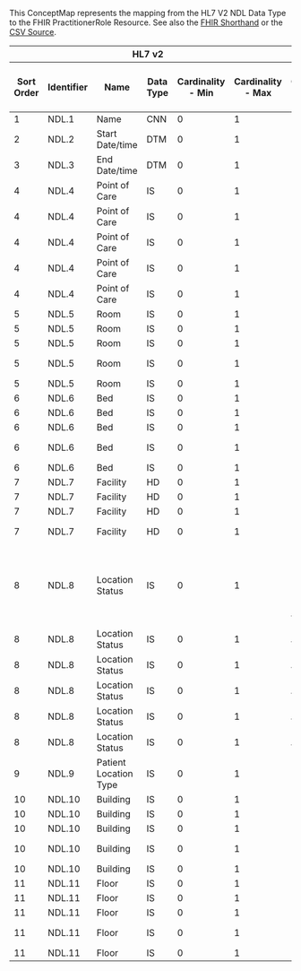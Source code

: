 
This ConceptMap represents the mapping from the HL7 V2 NDL Data Type to the FHIR PractitionerRole Resource. See also the <a href='https://github.com/HL7/v2-to-fhir/blob/master/input/fsh/Datatype NDL to PractitionerRole.fsh'>FHIR Shorthand</a> or the <a href='https://github.com/HL7/v2-to-fhir/blob/master/mappings/datatypes/HL7 Data Type - FHIR R4_ NDL%5BPractitionerRole%5D - Sheet1.csv'>CSV Source</a>.
<table class='grid'><thead>
<tr><th colspan='6'>HL7 v2</th><th colspan='3'>Condition (IF True, args)</th><th colspan='8'>HL7 FHIR</th><th rowspan='2'>Comments</th></tr>
<tr><th title='Rows are listed in sequence of how they appear in the v2 standard. The first column, Sort Order, provides a sort order that can re-create the original v2 standard sequence in case one opts to re-sort/filter the rows.'>Sort Order</th><th title='Contains the formal Data Type Name and Component Sequence according to the base standard using &quot;.&quot; as the delimiter.'>Identifier</th><th title='The formal name of the field in the most current published version.'>Name</th><th title='The data type of the field in the most current published version if not deprecated, otherwise the data type at the time it was deprecated and removed.'>Data Type</th><th title='The V2 min cardinality expressed numerically.'>Cardinality - Min</th><th title='The V2 max cardinality expressed numerically.' style='border-right: 2px'>Cardinality - Max</th><th title='Condition in an easy to read syntax (Computable ANTLR)'>Computable ANTLR</th><th title='Condition in FHIRPath Notation'>Computable FHIRPath</th><th title='Condition expressed in narrative form' style='border-right: 2px'>Narrative</th><th title='An existing FHIR attribute in the target FHIR version.'>FHIR Attribute</th><th title='The FHIR attribute&apos;s data type in the target FHIR version.'>Proposed Extension</th><th title='The proposed FHIR Extension.'>Data Type</th><th title='The FHIR min cardinality expressed numerically.'>Cardinality - Min</th><th title='The FHIR max cardinality expressed numerically.' style='border-right: 2px'>Cardinality - Max</th><th title='The URL to the Data Type Map that is to be used for the attribute in this segment.'>Data Type Mapping</th><th title='The fixed or computed value to assign.'>Vocabulary Mapping<br/>(IS, ID, CE, CEN, CWE)</th><th title='Mapping for terminology tables.'>Assignment</th></tr></thead>
<tbody>
<tr> <td>1</td><td>NDL.1</td><td>Name</td><td>CNN</td><td>0</td><td style='border-right: 2px'>1</td><td></td><td></td><td style='border-right: 2px'></td><td><a href='https://hl7.org/fhir/R4/PractitionerRole-definitions.html#PractitionerRole.practitioner'>PractitionerRole.practitioner</a>(<a href='https://hl7.org/fhir/R4/PractitionerRole-definitions.html#PractitionerRole.Practitioner'>PractitionerRole.Practitioner</a>)</td><td></td><td><a href='https://hl7.org/fhir/R4/references.html'>Reference</a>(<a href='https://hl7.org/fhir/R4/PractitionerRole-definitions.html#PractitionerRole.Practitioner'>PractitionerRole.Practitioner</a>)</td><td>0</td><td>1</td><td><a href='ConceptMap-datatype-cnn-to-practitioner.html'>CNN[Practitioner]</a></td><td></td><td></td><td></td></tr>
<tr> <td>2</td><td>NDL.2</td><td>Start Date/time</td><td>DTM</td><td>0</td><td style='border-right: 2px'>1</td><td></td><td></td><td style='border-right: 2px'></td><td><a href='https://hl7.org/fhir/R4/PractitionerRole-definitions.html#PractitionerRole.period.start'>PractitionerRole.period.start</a></td><td></td><td><a href='https://hl7.org/fhir/R4/datatypes.html#dateTime'>dateTime</a></td><td>0</td><td>1</td><td></td><td></td><td></td><td></td></tr>
<tr> <td>3</td><td>NDL.3</td><td>End Date/time</td><td>DTM</td><td>0</td><td style='border-right: 2px'>1</td><td></td><td></td><td style='border-right: 2px'></td><td><a href='https://hl7.org/fhir/R4/PractitionerRole-definitions.html#PractitionerRole.period.end'>PractitionerRole.period.end</a></td><td></td><td><a href='https://hl7.org/fhir/R4/datatypes.html#dateTime'>dateTime</a></td><td>0</td><td>1</td><td></td><td></td><td></td><td></td></tr>
<tr> <td>4</td><td>NDL.4</td><td>Point of Care</td><td>IS</td><td>0</td><td style='border-right: 2px'>1</td><td></td><td></td><td style='border-right: 2px'></td><td><a href='https://hl7.org/fhir/R4/PractitionerRole-definitions.html#PractitionerRole..identifier'>PractitionerRole..identifier</a></td><td></td><td><a href='https://hl7.org/fhir/R4/datatypes.html#Identifier'>Identifier</a></td><td></td><td></td><td><a href='ConceptMap-datatype-hd-to-identifier.html'>HD[Identifier]</a></td><td></td><td></td><td></td></tr>
<tr> <td>4</td><td>NDL.4</td><td>Point of Care</td><td>IS</td><td>0</td><td style='border-right: 2px'>1</td><td></td><td></td><td style='border-right: 2px'></td><td><a href='https://hl7.org/fhir/R4/PractitionerRole-definitions.html#PractitionerRole..mode'>PractitionerRole..mode</a></td><td></td><td><a href='https://hl7.org/fhir/R4/datatypes.html#code'>code</a></td><td>0</td><td>1</td><td></td><td></td><td>"instance"</td><td></td></tr>
<tr> <td>4</td><td>NDL.4</td><td>Point of Care</td><td>IS</td><td>0</td><td style='border-right: 2px'>1</td><td></td><td></td><td style='border-right: 2px'></td><td><a href='https://hl7.org/fhir/R4/PractitionerRole-definitions.html#PractitionerRole..physicalType.coding.code'>PractitionerRole..physicalType.coding.code</a></td><td></td><td><a href='https://hl7.org/fhir/R4/datatypes.html#code'>code</a></td><td>0</td><td>1</td><td></td><td></td><td>/extension??-poc/</td><td></td></tr>
<tr> <td>4</td><td>NDL.4</td><td>Point of Care</td><td>IS</td><td>0</td><td style='border-right: 2px'>1</td><td></td><td></td><td style='border-right: 2px'></td><td><a href='https://hl7.org/fhir/R4/PractitionerRole-definitions.html#PractitionerRole..physicalType.coding.system'>PractitionerRole..physicalType.coding.system</a></td><td></td><td><a href='https://hl7.org/fhir/R4/datatypes.html#uri'>uri</a></td><td>0</td><td>1</td><td></td><td></td><td>"<a href='http://terminology.hl7.org/CodeSystem/location-physical-type'>http://terminology.hl7.org/CodeSystem/location-physical-type</a>"</td><td></td></tr>
<tr> <td>4</td><td>NDL.4</td><td>Point of Care</td><td>IS</td><td>0</td><td style='border-right: 2px'>1</td><td></td><td></td><td style='border-right: 2px'></td><td><a href='https://hl7.org/fhir/R4/PractitionerRole-definitions.html#PractitionerRole..partOf.reference'>PractitionerRole..partOf.reference</a>(<a href='https://hl7.org/fhir/R4/PractitionerRole-definitions.html#PractitionerRole.Location'>PractitionerRole.Location</a>)</td><td></td><td><a href='https://hl7.org/fhir/R4/datatypes.html#string'>string</a></td><td>0</td><td>1</td><td></td><td></td><td></td><td></td></tr>
<tr> <td>5</td><td>NDL.5</td><td>Room</td><td>IS</td><td>0</td><td style='border-right: 2px'>1</td><td></td><td></td><td style='border-right: 2px'></td><td><a href='https://hl7.org/fhir/R4/PractitionerRole-definitions.html#PractitionerRole..identifier'>PractitionerRole..identifier</a></td><td></td><td><a href='https://hl7.org/fhir/R4/datatypes.html#Identifier'>Identifier</a></td><td></td><td></td><td><a href='ConceptMap-datatype-hd-to-identifier.html'>HD[Identifier]</a></td><td></td><td></td><td></td></tr>
<tr> <td>5</td><td>NDL.5</td><td>Room</td><td>IS</td><td>0</td><td style='border-right: 2px'>1</td><td></td><td></td><td style='border-right: 2px'></td><td><a href='https://hl7.org/fhir/R4/PractitionerRole-definitions.html#PractitionerRole..mode'>PractitionerRole..mode</a></td><td></td><td><a href='https://hl7.org/fhir/R4/datatypes.html#code'>code</a></td><td>0</td><td>1</td><td></td><td></td><td>"instance"</td><td></td></tr>
<tr> <td>5</td><td>NDL.5</td><td>Room</td><td>IS</td><td>0</td><td style='border-right: 2px'>1</td><td></td><td></td><td style='border-right: 2px'></td><td><a href='https://hl7.org/fhir/R4/PractitionerRole-definitions.html#PractitionerRole..physicalType.coding.code'>PractitionerRole..physicalType.coding.code</a></td><td></td><td><a href='https://hl7.org/fhir/R4/datatypes.html#code'>code</a></td><td>0</td><td>1</td><td></td><td></td><td>"ro"</td><td></td></tr>
<tr> <td>5</td><td>NDL.5</td><td>Room</td><td>IS</td><td>0</td><td style='border-right: 2px'>1</td><td></td><td></td><td style='border-right: 2px'></td><td><a href='https://hl7.org/fhir/R4/PractitionerRole-definitions.html#PractitionerRole..physicalType.coding.system'>PractitionerRole..physicalType.coding.system</a></td><td></td><td><a href='https://hl7.org/fhir/R4/datatypes.html#uri'>uri</a></td><td>0</td><td>1</td><td></td><td></td><td>"<a href='http://terminology.hl7.org/CodeSystem/location-physical-type'>http://terminology.hl7.org/CodeSystem/location-physical-type</a>"</td><td></td></tr>
<tr> <td>5</td><td>NDL.5</td><td>Room</td><td>IS</td><td>0</td><td style='border-right: 2px'>1</td><td></td><td></td><td style='border-right: 2px'></td><td><a href='https://hl7.org/fhir/R4/PractitionerRole-definitions.html#PractitionerRole..partOf.reference'>PractitionerRole..partOf.reference</a>(<a href='https://hl7.org/fhir/R4/PractitionerRole-definitions.html#PractitionerRole.Location'>PractitionerRole.Location</a>)</td><td></td><td><a href='https://hl7.org/fhir/R4/datatypes.html#string'>string</a></td><td>0</td><td>1</td><td></td><td></td><td></td><td></td></tr>
<tr> <td>6</td><td>NDL.6</td><td>Bed</td><td>IS</td><td>0</td><td style='border-right: 2px'>1</td><td></td><td></td><td style='border-right: 2px'></td><td><a href='https://hl7.org/fhir/R4/PractitionerRole-definitions.html#PractitionerRole..identifier'>PractitionerRole..identifier</a></td><td></td><td><a href='https://hl7.org/fhir/R4/datatypes.html#Identifier'>Identifier</a></td><td></td><td></td><td><a href='ConceptMap-datatype-hd-to-identifier.html'>HD[Identifier]</a></td><td></td><td></td><td></td></tr>
<tr> <td>6</td><td>NDL.6</td><td>Bed</td><td>IS</td><td>0</td><td style='border-right: 2px'>1</td><td></td><td></td><td style='border-right: 2px'></td><td><a href='https://hl7.org/fhir/R4/PractitionerRole-definitions.html#PractitionerRole..mode'>PractitionerRole..mode</a></td><td></td><td><a href='https://hl7.org/fhir/R4/datatypes.html#code'>code</a></td><td>0</td><td>1</td><td></td><td></td><td>"instance"</td><td></td></tr>
<tr> <td>6</td><td>NDL.6</td><td>Bed</td><td>IS</td><td>0</td><td style='border-right: 2px'>1</td><td></td><td></td><td style='border-right: 2px'></td><td><a href='https://hl7.org/fhir/R4/PractitionerRole-definitions.html#PractitionerRole..physicalType.coding.code'>PractitionerRole..physicalType.coding.code</a></td><td></td><td><a href='https://hl7.org/fhir/R4/datatypes.html#code'>code</a></td><td>0</td><td>1</td><td></td><td></td><td>"bd"</td><td></td></tr>
<tr> <td>6</td><td>NDL.6</td><td>Bed</td><td>IS</td><td>0</td><td style='border-right: 2px'>1</td><td></td><td></td><td style='border-right: 2px'></td><td><a href='https://hl7.org/fhir/R4/PractitionerRole-definitions.html#PractitionerRole..physicalType.coding.system'>PractitionerRole..physicalType.coding.system</a></td><td></td><td><a href='https://hl7.org/fhir/R4/datatypes.html#uri'>uri</a></td><td>0</td><td>1</td><td></td><td></td><td>"<a href='http://terminology.hl7.org/CodeSystem/location-physical-type'>http://terminology.hl7.org/CodeSystem/location-physical-type</a>"</td><td></td></tr>
<tr> <td>6</td><td>NDL.6</td><td>Bed</td><td>IS</td><td>0</td><td style='border-right: 2px'>1</td><td></td><td></td><td style='border-right: 2px'></td><td><a href='https://hl7.org/fhir/R4/PractitionerRole-definitions.html#PractitionerRole..partOf.reference'>PractitionerRole..partOf.reference</a>(<a href='https://hl7.org/fhir/R4/PractitionerRole-definitions.html#PractitionerRole.Location'>PractitionerRole.Location</a>)</td><td></td><td><a href='https://hl7.org/fhir/R4/datatypes.html#string'>string</a></td><td>0</td><td>1</td><td></td><td></td><td></td><td></td></tr>
<tr> <td>7</td><td>NDL.7</td><td>Facility</td><td>HD</td><td>0</td><td style='border-right: 2px'>1</td><td></td><td></td><td style='border-right: 2px'></td><td><a href='https://hl7.org/fhir/R4/PractitionerRole-definitions.html#PractitionerRole..identifier'>PractitionerRole..identifier</a></td><td></td><td><a href='https://hl7.org/fhir/R4/datatypes.html#Identifier'>Identifier</a></td><td></td><td></td><td><a href='ConceptMap-datatype-hd-to-identifier.html'>HD[Identifier]</a></td><td></td><td></td><td></td></tr>
<tr> <td>7</td><td>NDL.7</td><td>Facility</td><td>HD</td><td>0</td><td style='border-right: 2px'>1</td><td></td><td></td><td style='border-right: 2px'></td><td><a href='https://hl7.org/fhir/R4/PractitionerRole-definitions.html#PractitionerRole..mode'>PractitionerRole..mode</a></td><td></td><td><a href='https://hl7.org/fhir/R4/datatypes.html#code'>code</a></td><td>0</td><td>1</td><td></td><td></td><td>"instance"</td><td></td></tr>
<tr> <td>7</td><td>NDL.7</td><td>Facility</td><td>HD</td><td>0</td><td style='border-right: 2px'>1</td><td></td><td></td><td style='border-right: 2px'></td><td><a href='https://hl7.org/fhir/R4/PractitionerRole-definitions.html#PractitionerRole..physicalType.coding.code'>PractitionerRole..physicalType.coding.code</a></td><td></td><td><a href='https://hl7.org/fhir/R4/datatypes.html#code'>code</a></td><td>0</td><td>1</td><td></td><td></td><td>"si"</td><td></td></tr>
<tr> <td>7</td><td>NDL.7</td><td>Facility</td><td>HD</td><td>0</td><td style='border-right: 2px'>1</td><td></td><td></td><td style='border-right: 2px'></td><td><a href='https://hl7.org/fhir/R4/PractitionerRole-definitions.html#PractitionerRole..physicalType.coding.system'>PractitionerRole..physicalType.coding.system</a></td><td></td><td><a href='https://hl7.org/fhir/R4/datatypes.html#uri'>uri</a></td><td>0</td><td>1</td><td></td><td></td><td>"<a href='http://terminology.hl7.org/CodeSystem/location-physical-type'>http://terminology.hl7.org/CodeSystem/location-physical-type</a>"</td><td></td></tr>
<tr> <td>8</td><td>NDL.8</td><td>Location Status</td><td>IS</td><td>0</td><td style='border-right: 2px'>1</td><td>IF PL.1 AND PL.2 AND PL.3 AND PL.4 AND PL.7 AND PL.8 NOT VALUED</td><td></td><td style='border-right: 2px'></td><td><a href='https://hl7.org/fhir/R4/PractitionerRole-definitions.html#PractitionerRole..status'>PractitionerRole..status</a></td><td></td><td></td><td>0</td><td>1</td><td><a href='ConceptMap-datatype-is-to-code.html'>IS[code]</a></td><td></td><td></td><td></td></tr>
<tr> <td>8</td><td>NDL.8</td><td>Location Status</td><td>IS</td><td>0</td><td style='border-right: 2px'>1</td><td>IF PL.2 VALUED</td><td></td><td style='border-right: 2px'></td><td><a href='https://hl7.org/fhir/R4/PractitionerRole-definitions.html#PractitionerRole..status'>PractitionerRole..status</a></td><td></td><td></td><td>0</td><td>1</td><td><a href='ConceptMap-datatype-is-to-code.html'>IS[code]</a></td><td></td><td></td><td></td></tr>
<tr> <td>8</td><td>NDL.8</td><td>Location Status</td><td>IS</td><td>0</td><td style='border-right: 2px'>1</td><td>IF PL.3 VALUED</td><td></td><td style='border-right: 2px'></td><td><a href='https://hl7.org/fhir/R4/PractitionerRole-definitions.html#PractitionerRole..status'>PractitionerRole..status</a></td><td></td><td></td><td>0</td><td>1</td><td><a href='ConceptMap-datatype-is-to-code.html'>IS[code]</a></td><td></td><td></td><td></td></tr>
<tr> <td>8</td><td>NDL.8</td><td>Location Status</td><td>IS</td><td>0</td><td style='border-right: 2px'>1</td><td>IF PL.4 VALUED</td><td></td><td style='border-right: 2px'></td><td><a href='https://hl7.org/fhir/R4/PractitionerRole-definitions.html#PractitionerRole..status'>PractitionerRole..status</a></td><td></td><td></td><td>0</td><td>1</td><td><a href='ConceptMap-datatype-is-to-code.html'>IS[code]</a></td><td></td><td></td><td></td></tr>
<tr> <td>8</td><td>NDL.8</td><td>Location Status</td><td>IS</td><td>0</td><td style='border-right: 2px'>1</td><td>IF PL.7 VALUED</td><td></td><td style='border-right: 2px'></td><td><a href='https://hl7.org/fhir/R4/PractitionerRole-definitions.html#PractitionerRole..status'>PractitionerRole..status</a></td><td></td><td></td><td>0</td><td>1</td><td><a href='ConceptMap-datatype-is-to-code.html'>IS[code]</a></td><td></td><td></td><td></td></tr>
<tr> <td>8</td><td>NDL.8</td><td>Location Status</td><td>IS</td><td>0</td><td style='border-right: 2px'>1</td><td>IF PL.8 VALUED</td><td></td><td style='border-right: 2px'></td><td><a href='https://hl7.org/fhir/R4/PractitionerRole-definitions.html#PractitionerRole..status'>PractitionerRole..status</a></td><td></td><td></td><td>0</td><td>1</td><td><a href='ConceptMap-datatype-is-to-code.html'>IS[code]</a></td><td></td><td></td><td></td></tr>
<tr> <td>9</td><td>NDL.9</td><td>Patient Location Type</td><td>IS</td><td>0</td><td style='border-right: 2px'>1</td><td></td><td></td><td style='border-right: 2px'></td><td></td><td></td><td></td><td></td><td></td><td></td><td></td><td></td><td></td></tr>
<tr> <td>10</td><td>NDL.10</td><td>Building</td><td>IS</td><td>0</td><td style='border-right: 2px'>1</td><td></td><td></td><td style='border-right: 2px'></td><td><a href='https://hl7.org/fhir/R4/PractitionerRole-definitions.html#PractitionerRole..identifier'>PractitionerRole..identifier</a></td><td></td><td><a href='https://hl7.org/fhir/R4/datatypes.html#Identifier'>Identifier</a></td><td></td><td></td><td><a href='ConceptMap-datatype-hd-to-identifier.html'>HD[Identifier]</a></td><td></td><td></td><td></td></tr>
<tr> <td>10</td><td>NDL.10</td><td>Building</td><td>IS</td><td>0</td><td style='border-right: 2px'>1</td><td></td><td></td><td style='border-right: 2px'></td><td><a href='https://hl7.org/fhir/R4/PractitionerRole-definitions.html#PractitionerRole..mode'>PractitionerRole..mode</a></td><td></td><td><a href='https://hl7.org/fhir/R4/datatypes.html#code'>code</a></td><td>0</td><td>1</td><td></td><td></td><td>"instance"</td><td></td></tr>
<tr> <td>10</td><td>NDL.10</td><td>Building</td><td>IS</td><td>0</td><td style='border-right: 2px'>1</td><td></td><td></td><td style='border-right: 2px'></td><td><a href='https://hl7.org/fhir/R4/PractitionerRole-definitions.html#PractitionerRole..physicalType.coding.code'>PractitionerRole..physicalType.coding.code</a></td><td></td><td><a href='https://hl7.org/fhir/R4/datatypes.html#code'>code</a></td><td>0</td><td>1</td><td></td><td></td><td>"bu"</td><td></td></tr>
<tr> <td>10</td><td>NDL.10</td><td>Building</td><td>IS</td><td>0</td><td style='border-right: 2px'>1</td><td></td><td></td><td style='border-right: 2px'></td><td><a href='https://hl7.org/fhir/R4/PractitionerRole-definitions.html#PractitionerRole..physicalType.coding.system'>PractitionerRole..physicalType.coding.system</a></td><td></td><td><a href='https://hl7.org/fhir/R4/datatypes.html#uri'>uri</a></td><td>0</td><td>1</td><td></td><td></td><td>"<a href='http://terminology.hl7.org/CodeSystem/location-physical-type'>http://terminology.hl7.org/CodeSystem/location-physical-type</a>"</td><td></td></tr>
<tr> <td>10</td><td>NDL.10</td><td>Building</td><td>IS</td><td>0</td><td style='border-right: 2px'>1</td><td></td><td></td><td style='border-right: 2px'></td><td><a href='https://hl7.org/fhir/R4/PractitionerRole-definitions.html#PractitionerRole..partOf.reference'>PractitionerRole..partOf.reference</a>(<a href='https://hl7.org/fhir/R4/PractitionerRole-definitions.html#PractitionerRole.Location'>PractitionerRole.Location</a>)</td><td></td><td><a href='https://hl7.org/fhir/R4/datatypes.html#string'>string</a></td><td>0</td><td>1</td><td></td><td></td><td></td><td></td></tr>
<tr> <td>11</td><td>NDL.11</td><td>Floor</td><td>IS</td><td>0</td><td style='border-right: 2px'>1</td><td></td><td></td><td style='border-right: 2px'></td><td><a href='https://hl7.org/fhir/R4/PractitionerRole-definitions.html#PractitionerRole..identifier'>PractitionerRole..identifier</a></td><td></td><td><a href='https://hl7.org/fhir/R4/datatypes.html#Identifier'>Identifier</a></td><td></td><td></td><td><a href='ConceptMap-datatype-hd-to-identifier.html'>HD[Identifier]</a></td><td></td><td></td><td></td></tr>
<tr> <td>11</td><td>NDL.11</td><td>Floor</td><td>IS</td><td>0</td><td style='border-right: 2px'>1</td><td></td><td></td><td style='border-right: 2px'></td><td><a href='https://hl7.org/fhir/R4/PractitionerRole-definitions.html#PractitionerRole..mode'>PractitionerRole..mode</a></td><td></td><td><a href='https://hl7.org/fhir/R4/datatypes.html#code'>code</a></td><td>0</td><td>1</td><td></td><td></td><td>"instance"</td><td></td></tr>
<tr> <td>11</td><td>NDL.11</td><td>Floor</td><td>IS</td><td>0</td><td style='border-right: 2px'>1</td><td></td><td></td><td style='border-right: 2px'></td><td><a href='https://hl7.org/fhir/R4/PractitionerRole-definitions.html#PractitionerRole..physicalType.coding.code'>PractitionerRole..physicalType.coding.code</a></td><td></td><td><a href='https://hl7.org/fhir/R4/datatypes.html#code'>code</a></td><td>0</td><td>1</td><td></td><td></td><td>"lvl"</td><td></td></tr>
<tr> <td>11</td><td>NDL.11</td><td>Floor</td><td>IS</td><td>0</td><td style='border-right: 2px'>1</td><td></td><td></td><td style='border-right: 2px'></td><td><a href='https://hl7.org/fhir/R4/PractitionerRole-definitions.html#PractitionerRole..physicalType.coding.system'>PractitionerRole..physicalType.coding.system</a></td><td></td><td><a href='https://hl7.org/fhir/R4/datatypes.html#uri'>uri</a></td><td>0</td><td>1</td><td></td><td></td><td>"<a href='http://terminology.hl7.org/CodeSystem/location-physical-type'>http://terminology.hl7.org/CodeSystem/location-physical-type</a>"</td><td></td></tr>
<tr> <td>11</td><td>NDL.11</td><td>Floor</td><td>IS</td><td>0</td><td style='border-right: 2px'>1</td><td></td><td></td><td style='border-right: 2px'></td><td><a href='https://hl7.org/fhir/R4/PractitionerRole-definitions.html#PractitionerRole..partOf.reference'>PractitionerRole..partOf.reference</a>(<a href='https://hl7.org/fhir/R4/PractitionerRole-definitions.html#PractitionerRole.Location'>PractitionerRole.Location</a>)</td><td></td><td><a href='https://hl7.org/fhir/R4/datatypes.html#string'>string</a></td><td>0</td><td>1</td><td></td><td></td><td></td><td></td></tr>
</tbody></table>
